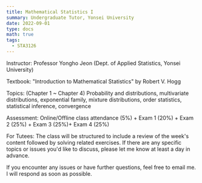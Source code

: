 ```yaml
---
title: Mathematical Statistics I
summary: Undergraduate Tutor, Yonsei University
date: 2022-09-01
type: docs
math: true
tags:
  - STA3126
---
```

Instructor: Professor Yongho Jeon (Dept. of Applied Statistics, Yonsei University)

Textbook: "Introduction to Mathematical Statistics" by Robert V. Hogg

Topics: (Chapter 1 ~ Chapter 4) Probability and distributions, multivariate distributions, exponential family, mixture distributions, order statistics, statistical inference, convergence 

Assessment: Online/Offline class attendance (5%) + Exam 1 (20%) + Exam 2 (25%) + Exam 3 (25%)+ Exam 4 (25%)

For Tutees: The class will be structured to include a review of the week's content followed by solving related exercises. If there are any specific topics or issues you'd like to discuss, please let me know at least a day in advance.

If you encounter any issues or have further questions, feel free to email me. I will respond as soon as possible.
